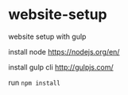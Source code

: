 # website-setup
website setup with gulp

install node
https://nodejs.org/en/

install gulp cli
http://gulpjs.com/

run `npm install`
